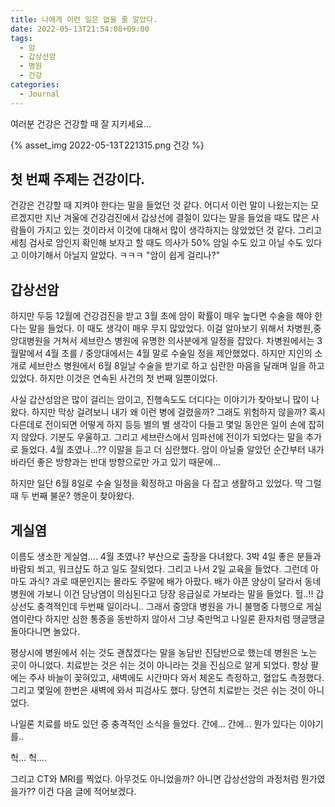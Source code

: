 ```yaml
---
title: 나에게 이런 일은 없을 줄 알았다.
date: 2022-05-13T21:54:08+09:00
tags:
  - 암
  - 갑상선암
  - 병원
  - 건강
categories:
  - Journal
---
```


여러분 건강은 건강할 때 잘 지키세요...

{% asset_img 2022-05-13T221315.png 건강 %}

<!-- more -->

## 첫 번째 주제는 건강이다.

건강은 건강할 때 지켜야 한다는 말을 들었던 것 같다. 어디서 이런 말이 나왔는지는 모르겠지만 지난 겨울에 건강검진에서 갑상선에 결절이 있다는 말을 들었을 때도 많은 사람들이 가지고 있는 것이라서 이것에 대해서 많이 생각하지는 않았었던 것 같다. 그리고 세침 검사로 암인지 확인해 보자고 할 때도 의사가 50% 암일 수도 있고 아닐 수도 있다고 이야기해서 아닐지 알았다. ㅋㅋㅋ "암이 쉽게 걸리나?"

## 갑상선암

하지만 두둥 12월에 건강검진을 받고 3월 초에 암이 확률이 매우 높다면 수술을 해야 한다는 말을 들었다. 이 때도 생각이 매우 무지 많았었다. 이걸 알아보기 위해서 차병원,중앙대병원을 거쳐서 세브란스 병원에 유명한 의사분에게 일정을 잡았다. 차병원에서는 3월말에서 4월 초를 / 중앙대에서는 4월 말로 수술일 정을 제안했었다. 하지만 지인의 소개로 세브란스 병원에서 6월 8일날 수술을 받기로 하고 심란한 마음을 달래며 일을 하고 있었다. 하지만 이것은 연속된 사건의 첫 번째 일뿐이었다.

사실 갑산성암은 많이 걸리는 암이고, 진행속도도 더디다는 이야기가 찾아보니 많이 나왔다. 하지만 막상 걸려보니 내가 왜 이런 병에 걸렸을까? 그래도 위험하지 않을까? 혹시 다른데로 전이되면 어떻게 하지 등등 별의 별 생각이 다들고 몇일 동안은 일이 손에 잡히지 않았다. 기분도 우울하고. 그리고 세브란스에서 임파선에 전이가 되었다는 말을 추가로 들었다. 4월 초였나...?? 이말을 듣고 더 심란했다. 암이 아닐줄 알았던 순간부터 내가 바라던 좋은 방향과는 반대 방향으로만 가고 있기 때문에...

하지만 일단 6월 8일로 수술 일정을 확정하고 마음을 다 잡고 생활하고 있었다. 딱 그럴 때 두 번째 불운? 행운이 찾아왔다.

## 게실염

이름도 생소한 게실염.... 4월 초였나? 부산으로 출장을 다녀왔다. 3박 4일 좋은 분들과 바람되 쐬고, 워크샵도 하고 일도 잘되었다. 그리고 나서 2일 교육을 들었다. 그런데 아마도 과식? 과로 때문인지는 몰라도 주말에 배가 아팠다. 배가 아픈 양상이 달라서 동네병원에 가보니 이건 담낭염이 의심된다고 당장 응급실로 가보라는 말을 들었다. 헐..!! 갑상선도 충격적인데 두번째 일이라니.. 그래서 중앙대 병원을 가니 불행중 다행으로 게실염이란다 하지만 심한 통증을 동반하지 않아서 그냥 죽만먹고 나일론 환자처럼 땡글땡글 돌아다니면 놀았다.

평상시에 병원에서 쉬는 것도 괜찮겠다는 말을 농담반 진담반으로 했는데 병원은 노는 곳이 아니었다. 치료받는 것은 쉬는 것이 아니라는 것을 진심으로 알게 되었다. 항상 팔에는 주사 바늘이 꽂혀있고, 새벽에도 시간마다 와서 체온도 측정하고, 혈압도 측정했다. 그리고 몇일에 한번은 새벽에 와서 피검사도 했다. 당연히 치료받는 것은 쉬는 것이 아니었다.

나일론 치료를 바도 있던 중 충격적인 소식을 들었다. 간에... 간에... 뭔가 있다는 이야기를..

헉... 헉....

그리고 CT와 MRI를 찍었다. 아무것도 아니었을까? 아니면 갑상선암의 과정처럼 뭔가였을가?? 이건 다음 글에 적어보겠다.
